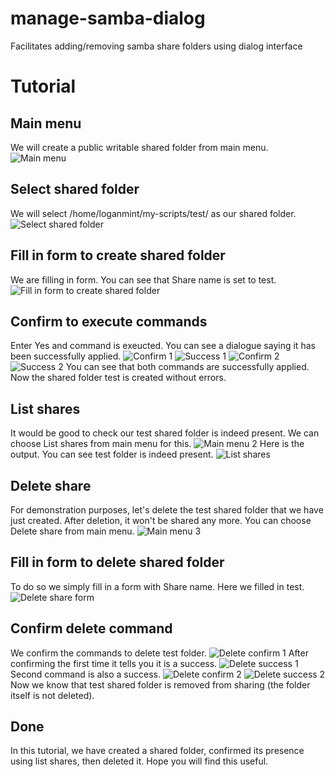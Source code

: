 # manage-samba-dialog
Facilitates adding/removing samba share folders using dialog interface

# Tutorial

## Main menu
We will create a public writable shared folder from main menu.
![Main menu](http://pennowebdesign.com/pics_for_manage_samba/main%20menu.png)

## Select shared folder
We will select /home/loganmint/my-scripts/test/ as our shared folder.
![Select shared folder](http://pennowebdesign.com/pics_for_manage_samba/select%20directory.png)

## Fill in form to create shared folder
We are filling in form. You can see that Share name is set to test.
![Fill in form to create shared folder](http://pennowebdesign.com/pics_for_manage_samba/add%20shared%20folder%20form.png)

## Confirm to execute commands
Enter Yes and command is exeucted. You can see a dialogue saying it has been successfully applied.
![Confirm 1](http://pennowebdesign.com/pics_for_manage_samba/confirm%201.png)
![Success 1](http://pennowebdesign.com/pics_for_manage_samba/success%201.png)
![Confirm 2](http://pennowebdesign.com/pics_for_manage_samba/confirm%202.png)
![Success 2](http://pennowebdesign.com/pics_for_manage_samba/success%202.png)
You can see that both commands are successfully applied. Now the shared folder test is created without errors.

## List shares
It would be good to check our test shared folder is indeed present. We can choose List shares from main menu for this.
![Main menu 2](http://pennowebdesign.com/pics_for_manage_samba/main%20menu%202.png)
Here is the output. You can see test folder is indeed present.
![List shares](http://pennowebdesign.com/pics_for_manage_samba/list%20shares.png)

## Delete share
For demonstration purposes, let's delete the test shared folder that we have just created. After deletion, it won't be shared any more.
You can choose Delete share from main menu.
![Main menu 3](http://pennowebdesign.com/pics_for_manage_samba/main%20menu%203.png)

## Fill in form to delete shared folder
To do so we simply fill in a form with Share name. Here we filled in test.
![Delete share form](http://pennowebdesign.com/pics_for_manage_samba/delete%20share%20form.png)

## Confirm delete command
We confirm the commands to delete test folder.
![Delete confirm 1](http://pennowebdesign.com/pics_for_manage_samba/delete%20share%20confirm.png)
After confirming the first time it tells you it is a success.
![Delete success 1](http://pennowebdesign.com/pics_for_manage_samba/success%203.png)
Second command is also a success.
![Delete confirm 2](http://pennowebdesign.com/pics_for_manage_samba/delete%20share%20confirm%202.png)
![Delete success 2](http://pennowebdesign.com/pics_for_manage_samba/success%204.png)
Now we know that test shared folder is removed from sharing (the folder itself is not deleted).

## Done
In this tutorial, we have created a shared folder, confirmed its presence using list shares, then deleted it. Hope you will find this useful. 

